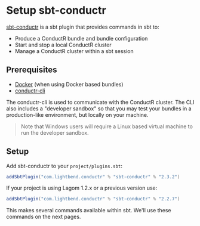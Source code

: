 # Setup sbt-conductr

[sbt-conductr](https://github.com/typesafehub/sbt-conductr) is a sbt plugin that provides commands in sbt to:

* Produce a ConductR bundle and bundle configuration
* Start and stop a local ConductR cluster
* Manage a ConductR cluster within a sbt session

## Prerequisites

* [Docker](https://www.docker.com/) (when using Docker based bundles)
* [conductr-cli](CLI#New-CLI-installation)

The conductr-cli is used to communicate with the ConductR cluster. The CLI also includes a "developer sandbox" so that you may test your bundles in a production-like environment, but locally on your machine.

> Note that Windows users will require a Linux based virtual machine to run the developer sandbox.

## Setup

Add sbt-conductr to your `project/plugins.sbt`:

```scala
addSbtPlugin("com.lightbend.conductr" % "sbt-conductr" % "2.3.2")
```

If your project is using Lagom 1.2.x or a previous version use:

```scala
addSbtPlugin("com.lightbend.conductr" % "sbt-conductr" % "2.2.7")
```

This makes several commands available within sbt. We'll use these commands on the next pages.
